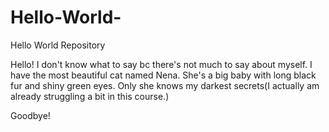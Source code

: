 # Hello-World-
Hello World Repository 

Hello! 
I don't know what to say bc there's not much to say about myself.
I have the most beautiful cat named Nena. She's a big baby with long black fur and shiny green eyes.
Only she knows my darkest secrets(I actually am already struggling a bit in this course.) 

Goodbye! 
